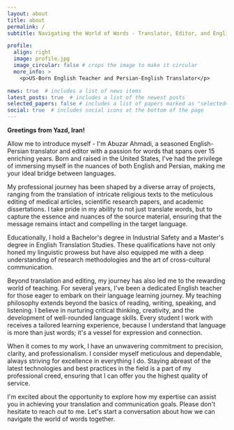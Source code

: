 ```yaml
---
layout: about
title: about
permalink: /
subtitle: Navigating the World of Words - Translator, Editor, and English Mentor

profile:
  align: right
  image: profile.jpg
  image_circular: false # crops the image to make it circular
  more_info: >
    <p>US-Born English Teacher and Persian-English Translator</p>

news: true  # includes a list of news items
latest_posts: true  # includes a list of the newest posts
selected_papers: false # includes a list of papers marked as "selected={true}"
social: true  # includes social icons at the bottom of the page
---
```


**Greetings from Yazd, Iran!**

Allow me to introduce myself - I'm Abuzar Ahmadi, a seasoned English-Persian translator and editor with a passion for words that spans over 15 enriching years. Born and raised in the United States, I've had the privilege of immersing myself in the nuances of both English and Persian, making me your ideal bridge between languages.

My professional journey has been shaped by a diverse array of projects, ranging from the translation of intricate religious texts to the meticulous editing of medical articles, scientific research papers, and academic dissertations. I take pride in my ability to not just translate words, but to capture the essence and nuances of the source material, ensuring that the message remains intact and compelling in the target language.

Educationally, I hold a Bachelor's degree in Industrial Safety and a Master's degree in English Translation Studies. These qualifications have not only honed my linguistic prowess but have also equipped me with a deep understanding of research methodologies and the art of cross-cultural communication.

Beyond translation and editing, my journey has also led me to the rewarding world of teaching. For several years, I've been a dedicated English teacher for those eager to embark on their language learning journey. My teaching philosophy extends beyond the basics of reading, writing, speaking, and listening. I believe in nurturing critical thinking, creativity, and the development of well-rounded language skills. Every student I work with receives a tailored learning experience, because I understand that language is more than just words; it's a vessel for expression and connection.

When it comes to my work, I have an unwavering commitment to precision, clarity, and professionalism. I consider myself meticulous and dependable, always striving for excellence in everything I do. Staying abreast of the latest technologies and best practices in the field is a part of my professional creed, ensuring that I can offer you the highest quality of service.

I'm excited about the opportunity to explore how my expertise can assist you in achieving your translation and communication goals. Please don't hesitate to reach out to me. Let's start a conversation about how we can navigate the world of words together.